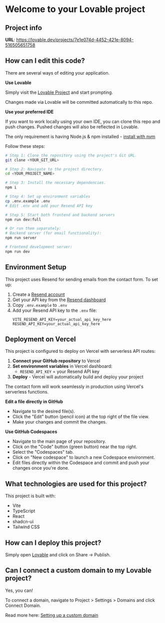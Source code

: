 # Welcome to your Lovable project

## Project info

**URL**: https://lovable.dev/projects/7e1e074d-4452-421e-8094-516505651758

## How can I edit this code?

There are several ways of editing your application.

**Use Lovable**

Simply visit the [Lovable Project](https://lovable.dev/projects/7e1e074d-4452-421e-8094-516505651758) and start prompting.

Changes made via Lovable will be committed automatically to this repo.

**Use your preferred IDE**

If you want to work locally using your own IDE, you can clone this repo and push changes. Pushed changes will also be reflected in Lovable.

The only requirement is having Node.js & npm installed - [install with nvm](https://github.com/nvm-sh/nvm#installing-and-updating)

Follow these steps:

```sh
# Step 1: Clone the repository using the project's Git URL.
git clone <YOUR_GIT_URL>

# Step 2: Navigate to the project directory.
cd <YOUR_PROJECT_NAME>

# Step 3: Install the necessary dependencies.
npm i

# Step 4: Set up environment variables
cp .env.example .env
# Edit .env and add your Resend API key

# Step 5: Start both frontend and backend servers
npm run dev:full

# Or run them separately:
# Backend server (for email functionality):
npm run server

# Frontend development server:
npm run dev
```

## Environment Setup

This project uses Resend for sending emails from the contact form. To set up:

1. Create a [Resend account](https://resend.com)
2. Get your API key from the [Resend dashboard](https://resend.com/api-keys)
3. Copy `.env.example` to `.env`
4. Add your Resend API key to the `.env` file:
   ```
   VITE_RESEND_API_KEY=your_actual_api_key_here
   RESEND_API_KEY=your_actual_api_key_here
   ```

## Deployment on Vercel

This project is configured to deploy on Vercel with serverless API routes:

1. **Connect your GitHub repository** to Vercel
2. **Set environment variables** in Vercel dashboard:
   - `RESEND_API_KEY` = your Resend API key
3. **Deploy** - Vercel will automatically build and deploy your project

The contact form will work seamlessly in production using Vercel's serverless functions.

**Edit a file directly in GitHub**

- Navigate to the desired file(s).
- Click the "Edit" button (pencil icon) at the top right of the file view.
- Make your changes and commit the changes.

**Use GitHub Codespaces**

- Navigate to the main page of your repository.
- Click on the "Code" button (green button) near the top right.
- Select the "Codespaces" tab.
- Click on "New codespace" to launch a new Codespace environment.
- Edit files directly within the Codespace and commit and push your changes once you're done.

## What technologies are used for this project?

This project is built with:

- Vite
- TypeScript
- React
- shadcn-ui
- Tailwind CSS

## How can I deploy this project?

Simply open [Lovable](https://lovable.dev/projects/7e1e074d-4452-421e-8094-516505651758) and click on Share -> Publish.

## Can I connect a custom domain to my Lovable project?

Yes, you can!

To connect a domain, navigate to Project > Settings > Domains and click Connect Domain.

Read more here: [Setting up a custom domain](https://docs.lovable.dev/tips-tricks/custom-domain#step-by-step-guide)
